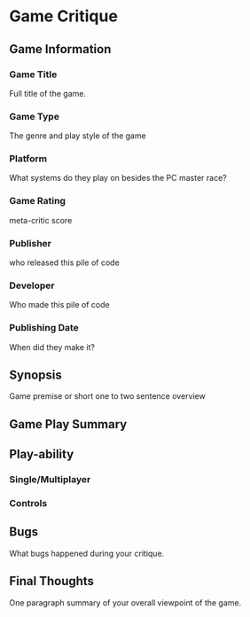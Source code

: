 # Game Critique

## Game Information

### Game Title

Full title of the game.

### Game Type

The genre and play style of the game

### Platform

What systems do they play on besides the PC master race?

### Game Rating

meta-critic score 

### Publisher

who released this pile of code
### Developer

Who made this pile of code

### Publishing Date

When did they make it?

## Synopsis

Game premise or short one to two sentence overview

## Game Play Summary

## Play-ability

### Single/Multiplayer

### Controls

## Bugs

What bugs happened during your critique.

## Final Thoughts

One paragraph summary of your overall viewpoint of the game.
